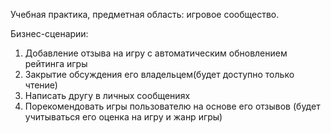 Учебная практика, предметная область: игровое сообщество.

Бизнес-сценарии:
1. Добавление отзыва на игру с автоматическим обновлением рейтинга игры
2. Закрытие обсуждения его владельцем(будет доступно только чтение)
3. Написать другу в личных сообщениях
4. Порекомендовать игры пользователю на основе его отзывов (будет учитываться его оценка на игру и жанр игры)
